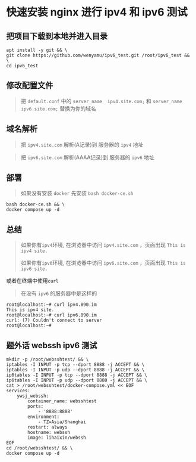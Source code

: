 # 快速安装 nginx 进行 ipv4 和 ipv6 测试

## 把项目下载到本地并进入目录
```
apt install -y git && \
git clone https://github.com/wenyamu/ipv6_test.git /root/ipv6_test && \
cd ipv6_test
```

## 修改配置文件
>把 `default.conf` 中的
`server_name  ipv4.site.com;` 和 `server_name  ipv6.site.com;` 替换为你的域名

## 域名解析
>把 `ipv4.site.com` 解析(A记录)到 服务器的 `ipv4` 地址

>把 `ipv6.site.com` 解析(AAAA记录)到 服务器的 `ipv6` 地址

## 部署
>如果没有安装 `docker` 先安装 `bash docker-ce.sh`
```
bash docker-ce.sh && \
docker compose up -d
```

## 总结
>如果你有`ipv4`环境, 在浏览器中访问 `ipv4.site.com` ，页面出现 `This is ipv4 site.`
>
>如果你有`ipv6`环境, 在浏览器中访问 `ipv6.site.com` ，页面出现 `This is ipv6 site.`

或者在终端中使用`curl`
> 在没有 `ipv6` 的服务器中是这样的
```
root@localhost:~# curl ipv4.890.im
This is ipv4 site.
root@localhost:~# curl ipv6.890.im
curl: (7) Couldn't connect to server
root@localhost:~# 
```

## 题外话 webssh ipv6 测试
```
mkdir -p /root/websshtest/ && \
iptables -I INPUT -p tcp --dport 8888 -j ACCEPT && \
iptables -I INPUT -p udp --dport 8888 -j ACCEPT && \
ip6tables -I INPUT -p tcp --dport 8888 -j ACCEPT && \
ip6tables -I INPUT -p udp --dport 8888 -j ACCEPT && \
cat > /root/websshtest/docker-compose.yml << EOF
services:
    ywsj_webssh:
        container_name: websshtest
        ports:
            - '8888:8888'
        environment:
            - TZ=Asia/Shanghai
        restart: always
        hostname: webssh
        image: lihaixin/webssh
EOF
cd /root/websshtest/ && \
docker compose up -d
```


